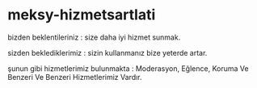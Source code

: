 # meksy-hizmetsartlati

bizden beklentileriniz : size daha iyi hizmet sunmak. 

sizden beklediklerimiz : sizin kullanmanız bize yeterde artar.

şunun gibi hizmetlerimiz bulunmakta : Moderasyon, Eğlence, Koruma Ve Benzeri Ve Benzeri Hizmetlerimiz Vardır.
